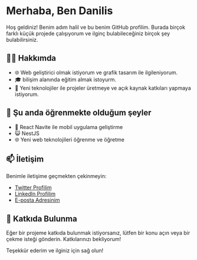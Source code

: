 # Merhaba, Ben Danilis

Hoş geldiniz! Benim adım halil ve bu benim GitHub profilim. Burada birçok farklı küçük projede çalışıyorum ve ilginç bulabileceğiniz birçok şey bulabilirsiniz.

## 🧑‍💻 Hakkımda

- 🌐 Web geliştirici olmak istiyorum ve grafik tasarım ile ilgileniyorum.
- 🎓 bilişim alanında eğitim almak istoyurm.
- 🚀 Yeni teknolojiler ile projeler üretmeye ve açık kaynak katkıları yapmaya istiyorum.


## 🌱 Şu anda öğrenmekte olduğum şeyler

- 📱 React Navite ile mobil uygulama geliştirme
- 😺 NestJS 
- 🌐 Yeni web teknolojileri öğrenme ve öğretme 

## 📫 İletişim

Benimle iletişime geçmekten çekinmeyin:
- [Twitter Profilim](https://twitter.com/Danilis568)
- [LinkedIn Profilim](https://www.linkedin.com/in/halil-anik/)
- [E-posta Adresinim](mailto:hani56932@gmail.com)

## 🤝 Katkıda Bulunma

Eğer bir projeme katkıda bulunmak istiyorsanız, lütfen bir konu açın veya bir çekme isteği gönderin. Katkılarınızı bekliyorum!

Teşekkür ederim ve ilginiz için sağ olun!

